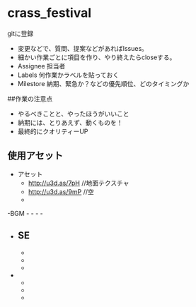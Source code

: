# crass_festival
gitに登録

- 変更などで、質問、提案などがあればIssues。  
- 細かい作業ごとに項目を作り、やり終えたらcloseする。  
- Assignee 担当者  
- Labels 何作業かラベルを貼っておく  
- Milestore 納期、緊急か？などの優先順位、どのタイミングか  


##作業の注意点  
- やるべきことと、やったほうがいいこと  
- 納期には、とりあえず、動くものを！  
- 最終的にクオリティーUP  


## 使用アセット

 - アセット  
      - http://u3d.as/7pH //地面テクスチャ
      - http://u3d.as/9mP //空
      - 
 -BGM
      - 
      - 
      - 
      - 
 - SE
      - 
      - 
      - 
      - 
 - 
      - 
      - 
      - 
      
